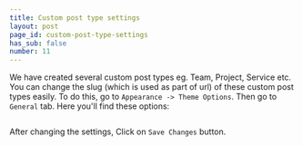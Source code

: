 ```yaml
---
title: Custom post type settings
layout: post
page_id: custom-post-type-settings
has_sub: false
number: 11
---
```



We have created several custom post types eg. Team, Project, Service etc. You can change the slug (which is used as part of url) of these custom post types easily. To do this, go to `Appearance -> Theme Options`. Then go to `General` tab. Here you'll find these options:

<img alt="" src="{{ 'assets/images/koncrete_theme/cpt/cpt-1.jpg' | relative_url }}">

After changing the settings, Click on `Save Changes` button.

